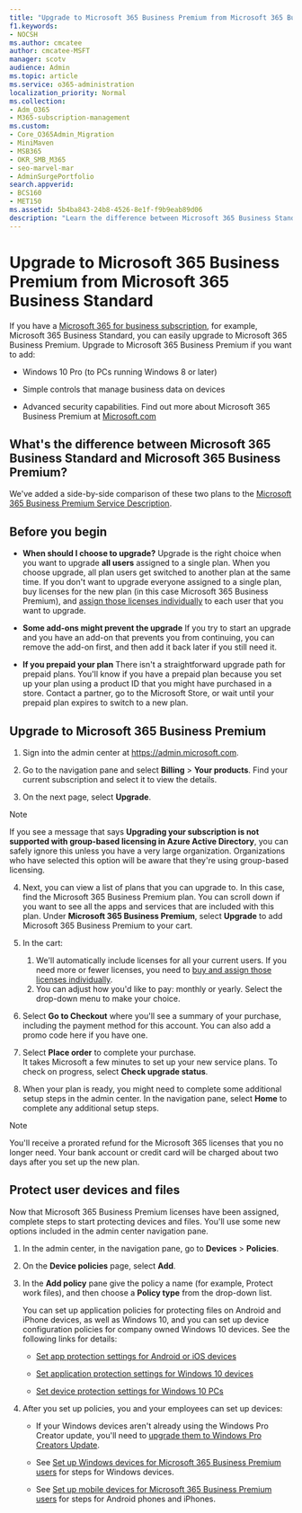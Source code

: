 ```yaml
---
title: "Upgrade to Microsoft 365 Business Premium from Microsoft 365 Business Standard"
f1.keywords:
- NOCSH
ms.author: cmcatee
author: cmcatee-MSFT
manager: scotv
audience: Admin
ms.topic: article
ms.service: o365-administration
localization_priority: Normal
ms.collection: 
- Adm_O365
- M365-subscription-management 
ms.custom:
- Core_O365Admin_Migration
- MiniMaven
- MSB365
- OKR_SMB_M365
- seo-marvel-mar
- AdminSurgePortfolio
search.appverid:
- BCS160
- MET150
ms.assetid: 5b4ba843-24b8-4526-8e1f-f9b9eab89d06
description: "Learn the difference between Microsoft 365 Business Standard and Microsoft 365 Business Premium and how you can upgrade to Microsoft 365 Business Premium."
---
```


# Upgrade to Microsoft 365 Business Premium from Microsoft 365 Business Standard

If you have a [Microsoft 365 for business subscription](https://products.office.com/compare-all-microsoft-office-products-4-column?activetab=tab:primaryr2), for example, Microsoft 365 Business Standard, you can easily upgrade to Microsoft 365 Business Premium. Upgrade to Microsoft 365 Business Premium if you want to add:

- Windows 10 Pro (to PCs running Windows 8 or later)

- Simple controls that manage business data on devices

- Advanced security capabilities.
Find out more about Microsoft 365 Business Premium at [Microsoft.com](https://www.microsoft.com/microsoft-365/business)

## What's the difference between Microsoft 365 Business Standard and Microsoft 365 Business Premium?

We've added a side-by-side comparison of these two plans to the [Microsoft 365 Business Premium Service Description](/office365/servicedescriptions/microsoft-365-service-descriptions/microsoft-365-business-service-description). 

## Before you begin

- **When should I choose to upgrade?** Upgrade is the right choice when you want to upgrade **all users** assigned to a single plan. When you choose upgrade, all plan users get switched to another plan at the same time. If you don't want to upgrade everyone assigned to a single plan, buy licenses for the new plan (in this case Microsoft 365 Business Premium), and [assign those licenses individually](../admin/manage/assign-licenses-to-users.md) to each user that you want to upgrade.

- **Some add-ons might prevent the upgrade** If you try to start an upgrade and you have an add-on that prevents you from continuing, you can remove the add-on first, and then add it back later if you still need it.

- **If you prepaid your plan** There isn't a straightforward upgrade path for prepaid plans. You'll know if you have a prepaid plan because you set up your plan using a product ID that you might have purchased in a store. Contact a partner, go to the Microsoft Store, or wait until your prepaid plan expires to switch to a new plan.

## Upgrade to Microsoft 365 Business Premium

1. Sign into the admin center at <a href="https://go.microsoft.com/fwlink/p/?linkid=837890" target="_blank">https://admin.microsoft.com</a>.

2. Go to the navigation pane and select **Billing** \> **Your products**. Find your current subscription and select it to view the details.

3. On the next page, select **Upgrade**.

  > [!NOTE]
  > If you see a message that says **Upgrading your subscription is not supported with group-based licensing in Azure Active Directory**, you can safely ignore this unless you have a very large organization. Organizations who have selected this option will be aware that they're using group-based licensing.

4. Next, you can view a list of plans that you can upgrade to. In this case, find the Microsoft 365 Business Premium plan. You can scroll down if you want to see all the apps and services that are included with this plan. Under **Microsoft 365 Business Premium**, select **Upgrade** to add Microsoft 365 Business Premium to your cart.

5. In the cart:

    1. We'll automatically include licenses for all your current users. If you need more or fewer licenses, you need to [buy and assign those licenses individually](../admin/manage/assign-licenses-to-users.md).  
    2. You can adjust how you'd like to pay: monthly or yearly. Select the drop-down menu to make your choice.

6. Select **Go to Checkout** where you'll see a summary of your purchase, including the payment method for this account. You can also add a promo code here if you have one.

7. Select **Place order** to complete your purchase.\
It takes Microsoft a few minutes to set up your new service plans. To check on progress, select **Check upgrade status**.

8. When your plan is ready, you might need to complete some additional setup steps in the admin center. In the navigation pane, select **Home** to complete any additional setup steps.

> [!NOTE]
> You'll receive a prorated refund for the Microsoft 365 licenses that you no longer need. Your bank account or credit card will be charged about two days after you set up the new plan.
  
## Protect user devices and files

Now that Microsoft 365 Business Premium licenses have been assigned, complete steps to start protecting devices and files. You'll use some new options included in the admin center navigation pane.
  
1. In the admin center, in the navigation pane, go to **Devices** \> **Policies**.

2. On the **Device policies** page, select **Add**.

3. In the **Add policy** pane give the policy a name (for example, Protect work files), and then choose a **Policy type** from the drop-down list.

    You can set up application policies for protecting files on Android and iPhone devices, as well as Windows 10, and you can set up device configuration policies for company owned Windows 10 devices. See the following links for details:

    - [Set app protection settings for Android or iOS devices](app-protection-settings-for-android-and-ios.md)

    - [Set application protection settings for Windows 10 devices](protection-settings-for-windows-10-devices.md)

    - [Set device protection settings for Windows 10 PCs](protection-settings-for-windows-10-pcs.md)

4. After you set up policies, you and your employees can set up devices:

    - If your Windows devices aren't already using the Windows Pro Creator update, you'll need to [upgrade them to Windows Pro Creators Update](upgrade-to-windows-pro-creators-update.md).

    - See [Set up Windows devices for Microsoft 365 Business Premium users](set-up-windows-devices.md) for steps for Windows devices.

    - See [Set up mobile devices for Microsoft 365 Business Premium users](set-up-mobile-devices.md) for steps for Android phones and iPhones.